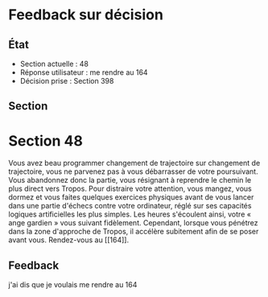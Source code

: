 # Feedback sur décision

## État
- Section actuelle : 48
- Réponse utilisateur : me rendre au 164
- Décision prise : Section 398

## Section
# Section 48

Vous avez beau programmer changement de trajectoire sur changement de trajectoire, vous ne parvenez pas à vous débarrasser de votre poursuivant. Vous abandonnez donc la partie, vous résignant à reprendre le chemin le plus direct vers Tropos. Pour distraire votre attention, vous mangez, vous dormez et vous faites quelques exercices physiques avant de vous lancer dans une partie d'échecs contre votre ordinateur, réglé sur ses capacités logiques artificielles les plus simples. Les heures s'écoulent ainsi, votre « ange gardien » vous suivant fidèlement. Cependant, lorsque vous pénétrez dans la zone d'approche de Tropos, il accélère subitement afin de se poser avant vous. Rendez-vous au [[164]].

## Feedback
j'ai dis que je voulais me rendre au 164
